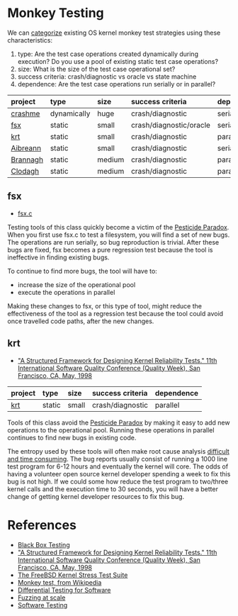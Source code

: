 # Monkey Testing #

We can [categorize](http://www.testingeducation.org/k04/documents/bbst16_2004.ppt) existing OS kernel monkey test strategies using these characteristics:

  1. type: Are the test case operations created dynamically during execution?  Do you use a pool of existing static test case operations?
  1. size: What is the size of the test case operational set?
  1. success criteria: crash/diagnostic vs oracle vs state machine
  1. dependence: Are the test case operations run serially or in parallel?

| project | type | size | success criteria | dependence |
|:--------|:-----|:-----|:-----------------|:-----------|
| [crashme](http://people.delphiforums.com/gjc/crashme.html) | dynamically | huge | crash/diagnostic | serially   |
| [fsx](MonkeyTesting#fsx.md) | static | small | crash/diagnostic/oracle | serially   |
| [krt](MonkeyTesting#krt.md) | static | small | crash/diagnostic | parallel   |
| [Aibreann](ExampleTests#Aibreann.md) | static | small | crash/diagnostic | serially   |
| [Brannagh](ExampleTests#Brannagh.md) | static | medium | crash/diagnostic | parallel   |
| [Clodagh](ExampleTests#Clodagh.md) | static | medium | crash/diagnostic | parallel   |


## fsx ##

  * [fsx.c](http://codemonkey.org.uk/projects/fsx/)

Testing tools of this class quickly become a victim of the [Pesticide Paradox](Dictionary#Pesticide_Paradox.md). When you first use fsx.c to test a filesystem, you will find a set of new bugs.  The operations are run serially, so bug reproduction is trivial. After these bugs are fixed, fsx becomes a pure regression test because the tool is ineffective in finding existing bugs.

To continue to find more bugs, the tool will have to:
  * increase the size of the operational pool
  * execute the operations in parallel

Making these changes to fsx, or this type of tool, might reduce the effectiveness of the tool as a regression test because the tool could avoid once travelled code paths, after the new changes.

## krt ##

  * ["A Structured Framework for Designing Kernel Reliability Tests." 11th International Software Quality Conference (Quality Week), San Francisco, CA, May, 1998](http://www.employees.org/~kirk/doc/krt.ps.gz)

| project | type | size | success criteria | dependence |
|:--------|:-----|:-----|:-----------------|:-----------|
| [krt](http://www.employees.org/~kirk/doc/krt.ps.gz) | static | small | crash/diagnostic | parallel   |

Tools of this class avoid the [Pesticide Paradox](Dictionary#Pesticide_Paradox.md) by making it easy to add new operations to the operational pool. Running these operations in parallel continues to find new bugs in existing code.

The entropy used by these tools will often make root cause analysis [difficult and time consuming](http://unix.derkeiler.com/Mailing-Lists/FreeBSD/arch/2009-01/msg00053.html).  The bug reports usually consist of running a 1000 line test program for 6-12 hours and eventually the kernel will core.  The odds of having a volunteer open source kernel developer spending a week to fix this bug is not high.  If we could some how reduce the test program to two/three kernel calls and the execution time to 30 seconds, you will have a better change of getting kernel developer resources to fix this bug.


# References #

  * [Black Box Testing](http://www.testingeducation.org/k04/documents/bbst16_2004.ppt)
  * ["A Structured Framework for Designing Kernel Reliability Tests." 11th International Software Quality Conference (Quality Week), San Francisco, CA, May, 1998](http://www.employees.org/~kirk/doc/krt.ps.gz)
  * [The FreeBSD Kernel Stress Test Suite](http://people.freebsd.org/~pho/stress/index.html)
  * [Monkey test, from Wikipedia](http://en.wikipedia.org/wiki/Monkey_test)
  * [Differential Testing for Software](http://www.linux-mips.org/pub/linux/mips/people/macro/DEC/DTJ/DTJT08/DTJT08PF.PDF)
  * [Fuzzing at scale](http://googleonlinesecurity.blogspot.com/2011/08/fuzzing-at-scale.html)
  * [Software Testing](http://www.ece.cmu.edu/~koopman/des_s99/sw_testing)